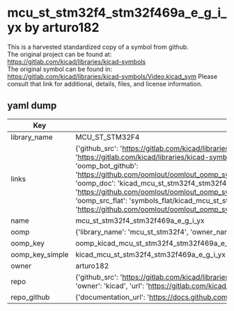 # mcu_st_stm32f4_stm32f469a_e_g_i_yx by arturo182  
This is a harvested standardized copy of a symbol from github.  
The original project can be found at:  
https://gitlab.com/kicad/libraries/kicad-symbols  
The original symbol can be found in:
https://gitlab.com/kicad/libraries/kicad-symbols/Video.kicad_sym
Please consult that link for additional, details, files, and license information.  
## yaml dump  
| Key | Value |  
| --- | --- |  
| library_name | MCU_ST_STM32F4 |  
| links | {'github_src': 'https://gitlab.com/kicad/libraries/kicad-symbols/Video.kicad_sym', 'github_src_repo': 'https://gitlab.com/kicad/libraries/kicad-symbols', 'oomp_bot': 'kicad_mcu_st_stm32f4_stm32f469a_e_g_i_yx/working', 'oomp_bot_github': 'https://github.com/oomlout/oomlout_oomp_symbol_bot/tree/main/kicad_mcu_st_stm32f4_stm32f469a_e_g_i_yx/working', 'oomp_doc': 'kicad_mcu_st_stm32f4_stm32f469a_e_g_i_yx/working', 'oomp_doc_github': 'https://github.com/oomlout/oomlout_oomp_symbol_doc/tree/main/kicad_mcu_st_stm32f4_stm32f469a_e_g_i_yx/working', 'oomp_src_flat': 'symbols_flat/kicad_mcu_st_stm32f4_stm32f469a_e_g_i_yx/working', 'oomp_src_flat_github': 'https://github.com/oomlout/oomlout_oomp_symbol_src/tree/main/kicad_mcu_st_stm32f4_stm32f469a_e_g_i_yx/working'} |  
| name | mcu_st_stm32f4_stm32f469a_e_g_i_yx |  
| oomp | {'library_name': 'mcu_st_stm32f4', 'owner_name': 'kicad', 'symbol_name': 'mcu_st_stm32f4_stm32f469a_e_g_i_yx'} |  
| oomp_key | oomp_kicad_mcu_st_stm32f4_stm32f469a_e_g_i_yx |  
| oomp_key_simple | kicad_mcu_st_stm32f4_stm32f469a_e_g_i_yx |  
| owner | arturo182 |  
| repo | {'github_src': 'https://gitlab.com/kicad/libraries/kicad-symbols/Video.kicad_sym', 'name': 'libraries/kicad-symbols', 'owner': 'kicad', 'url': 'https://gitlab.com/kicad/libraries/kicad-symbols'} |  
| repo_github | {'documentation_url': 'https://docs.github.com/rest/repos/repos#get-a-repository', 'message': 'Not Found'} |  

